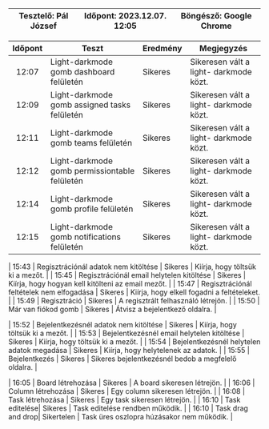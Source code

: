 | Tesztelő: Pál József | Időpont: 2023.12.07. 12:05 | Böngésző: Google Chrome |
| -------------------------------------|----------|-------------------------|

| Időpont | Teszt                | Eredmény | Megjegyzés                                                            |
|:-------:|----------------------|----------|-----------------------------------------------------------------------|
| 12:07 | Light-darkmode gomb dashboard felületén | Sikeres | Sikeresen vált a light- darkmode közt. | 
| 12:09| Light-darkmode gomb assigned tasks felületén | Sikeres | Sikeresen vált a light- darkmode közt. |
| 12:11 | Light-darkmode gomb teams felületén | Sikeres | Sikeresen vált a light- darkmode közt. |
| 12:12 | Light-darkmode gomb permissiontable felületén | Sikeres | Sikeresen vált a light- darkmode közt. | 
| 12:14 | Light-darkmode gomb profile felületén | Sikeres | Sikeresen vált a light- darkmode közt. |
| 12:15 | Light-darkmode gomb notifications felületén | Sikeres | Sikeresen vált a light- darkmode közt. |

| 15:43 | Regisztrációnál adatok nem kitöltése | Sikeres | Kiírja, hogy töltsük ki a mezőt. | 
| 15:45 | Regisztrációnál email helytelen kitöltése | Sikeres | Kiírja, hogy hogyan kell kitölteni az email mezőt. | 
| 15:47 | Regisztrációnál feltételek nem elfogadása | Sikeres | Kiírja, hogy elkell fogadni a feltételeket. |
| 15:49 | Regisztráció | Sikeres | A regisztrált felhasználó létrejön. |
| 15:50 | Már van fiókod gomb | Sikeres | Átvisz a bejelentkező oldalra. |

| 15:52 | Bejelentkezésnél adatok nem kitöltése | Sikeres | Kiírja, hogy töltsük ki a mezőt. |
| 15:53 | Bejelentkezésnél email helytelen kitöltése | Sikeres | Kiírja, hogy töltsük ki a mezőt. |
| 15:54 | Bejelentkezésnél helytelen adatok megadása | Sikeres | Kiírja, hogy helytelenek az adatok. |
| 15:55 | Bejelentkezés | Sikeres | Sikeres bejelentkezésnél bedob a megfelelő oldalra. |

| 16:05 | Board létrehozása | Sikeres | A board sikeresen létrejön. |
| 16:06 | Column létrehozása | Sikeres | Egy column sikeresen létrejön. |
| 16:08 | Task létrehozása | Sikeres | Egy task sikeresen létrejön. |
| 16:10 | Task editelése| Sikeres | Task editelése rendben működik. |
| 16:10 | Task drag and drop| Sikertelen | Task üres oszlopra húzásakor nem működik. |